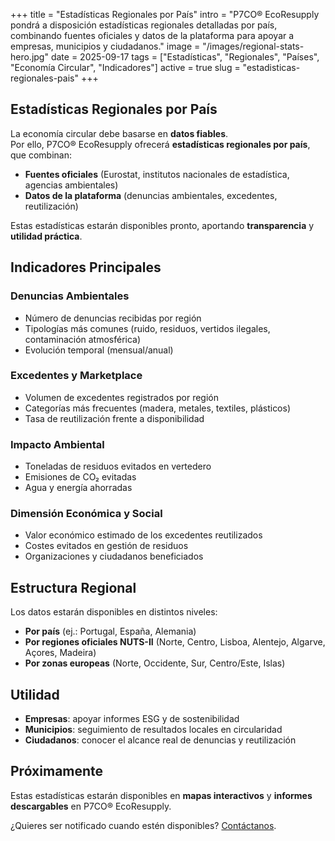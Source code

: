 +++
title = "Estadísticas Regionales por País"
intro = "P7CO® EcoResupply pondrá a disposición estadísticas regionales detalladas por país, combinando fuentes oficiales y datos de la plataforma para apoyar a empresas, municipios y ciudadanos."
image = "/images/regional-stats-hero.jpg"
date = 2025-09-17
tags = ["Estadísticas", "Regionales", "Países", "Economía Circular", "Indicadores"]
active = true
slug = "estadisticas-regionales-pais"
+++

## Estadísticas Regionales por País

La economía circular debe basarse en **datos fiables**.  
Por ello, P7CO® EcoResupply ofrecerá **estadísticas regionales por país**, que combinan:

- **Fuentes oficiales** (Eurostat, institutos nacionales de estadística, agencias ambientales)  
- **Datos de la plataforma** (denuncias ambientales, excedentes, reutilización)  

Estas estadísticas estarán disponibles pronto, aportando **transparencia** y **utilidad práctica**.

## Indicadores Principales

### Denuncias Ambientales
- Número de denuncias recibidas por región  
- Tipologías más comunes (ruido, residuos, vertidos ilegales, contaminación atmosférica)  
- Evolución temporal (mensual/anual)

### Excedentes y Marketplace
- Volumen de excedentes registrados por región  
- Categorías más frecuentes (madera, metales, textiles, plásticos)  
- Tasa de reutilización frente a disponibilidad

### Impacto Ambiental
- Toneladas de residuos evitados en vertedero  
- Emisiones de CO₂ evitadas  
- Agua y energía ahorradas

### Dimensión Económica y Social
- Valor económico estimado de los excedentes reutilizados  
- Costes evitados en gestión de residuos  
- Organizaciones y ciudadanos beneficiados

## Estructura Regional

Los datos estarán disponibles en distintos niveles:

- **Por país** (ej.: Portugal, España, Alemania)  
- **Por regiones oficiales NUTS-II** (Norte, Centro, Lisboa, Alentejo, Algarve, Açores, Madeira)  
- **Por zonas europeas** (Norte, Occidente, Sur, Centro/Este, Islas)

## Utilidad

- **Empresas**: apoyar informes ESG y de sostenibilidad  
- **Municipios**: seguimiento de resultados locales en circularidad  
- **Ciudadanos**: conocer el alcance real de denuncias y reutilización  

## Próximamente

Estas estadísticas estarán disponibles en **mapas interactivos** y **informes descargables** en P7CO® EcoResupply.  

¿Quieres ser notificado cuando estén disponibles? [Contáctanos](/es/home/contact).
